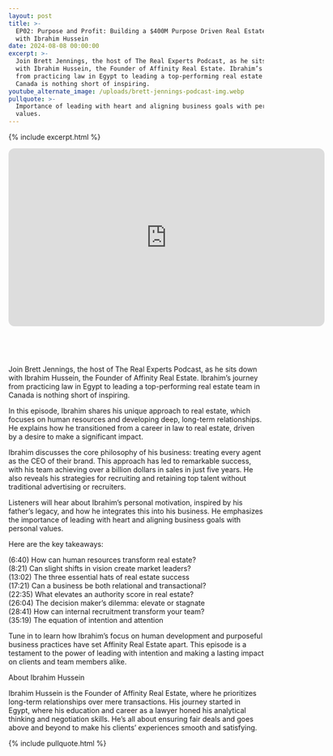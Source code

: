 ```yaml
---
layout: post
title: >-
  EP02: Purpose and Profit: Building a $400M Purpose Driven Real Estate Team
  with Ibrahim Hussein
date: 2024-08-08 00:00:00
excerpt: >-
  Join Brett Jennings, the host of The Real Experts Podcast, as he sits down
  with Ibrahim Hussein, the Founder of Affinity Real Estate. Ibrahim’s journey
  from practicing law in Egypt to leading a top-performing real estate team in
  Canada is nothing short of inspiring.
youtube_alternate_image: /uploads/brett-jennings-podcast-img.webp
pullquote: >-
  Importance of leading with heart and aligning business goals with personal
  values.
---
```

{% include excerpt.html %}

<iframe style="border-radius:12px" src="https://open.spotify.com/embed/episode/63EodEgjQ5rpfe9M8e6Qrr/video?utm_source=generator" width="624" height="351" frameborder="0" allowfullscreen="" allow="autoplay; clipboard-write; encrypted-media; fullscreen; picture-in-picture" loading="lazy"></iframe>

&nbsp;

&nbsp;

Join Brett Jennings, the host of The Real Experts Podcast, as he sits down with Ibrahim Hussein, the Founder of Affinity Real Estate. Ibrahim’s journey from practicing law in Egypt to leading a top-performing real estate team in Canada is nothing short of inspiring.

In this episode, Ibrahim shares his unique approach to real estate, which focuses on human resources and developing deep, long-term relationships. He explains how he transitioned from a career in law to real estate, driven by a desire to make a significant impact.

Ibrahim discusses the core philosophy of his business: treating every agent as the CEO of their brand. This approach has led to remarkable success, with his team achieving over a billion dollars in sales in just five years. He also reveals his strategies for recruiting and retaining top talent without traditional advertising or recruiters.

Listeners will hear about Ibrahim’s personal motivation, inspired by his father’s legacy, and how he integrates this into his business. He emphasizes the importance of leading with heart and aligning business goals with personal values.

Here are the key takeaways:

(6:40) How can human resources transform real estate?<br>(8:21) Can slight shifts in vision create market leaders?<br>(13:02) The three essential hats of real estate success<br>(17:21) Can a business be both relational and transactional?<br>(22:35) What elevates an authority score in real estate?<br>(26:04) The decision maker’s dilemma: elevate or stagnate<br>(28:41) How can internal recruitment transform your team?<br>(35:19) The equation of intention and attention

Tune in to learn how Ibrahim’s focus on human development and purposeful business practices have set Affinity Real Estate apart. This episode is a testament to the power of leading with intention and making a lasting impact on clients and team members alike.

About Ibrahim Hussein

Ibrahim Hussein is the Founder of Affinity Real Estate, where he prioritizes long-term relationships over mere transactions. His journey started in Egypt, where his education and career as a lawyer honed his analytical thinking and negotiation skills. He’s all about ensuring fair deals and goes above and beyond to make his clients’ experiences smooth and satisfying.

{% include pullquote.html %}